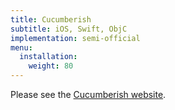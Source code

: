 ```yaml
---
title: Cucumberish
subtitle: iOS, Swift, ObjC
implementation: semi-official
menu:
  installation:
    weight: 80
---
```


Please see the [Cucumberish website](https://github.com/Ahmed-Ali/Cucumberish).

